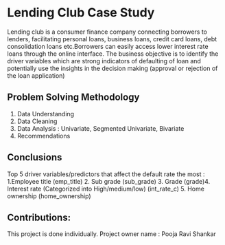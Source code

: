 # Lending Club Case Study
Lending club is a consumer finance company connecting borrowers to lenders, facilitating personal loans, business loans, credit card loans, debt consolidation loans etc.Borrowers can easily access lower interest rate loans through the online interface.
The business objective is to identify the driver variables which are strong indicators of defaulting of loan and potentially use the insights in the decision making (approval or rejection of the loan application)



## Problem Solving Methodology 
1. Data Understanding
2. Data Cleaning
3. Data Analysis : Univariate, Segmented Univariate, Bivariate 
4. Recommendations

 
## Conclusions
Top 5 driver variables/predictors that affect the default rate the most :
1.Employee title (emp_title) 2. Sub grade (sub_grade) 3. Grade (grade)4. Interest rate (Categorized into High/medium/low) (int_rate_c)
5. Home ownership (home_ownership)


## Contributions:
This project is done individually. 
Project owner name : Pooja Ravi Shankar
